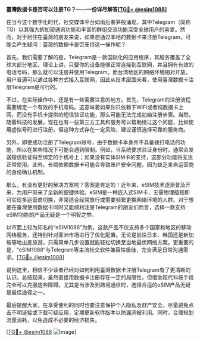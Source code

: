 **臺灣数据卡是否可以注册TG？——一份详尽解答[[TG💪+ @esim1088](https://t.me/s/esim1088)]**

在当今这个数字化时代，社交媒体平台如雨后春笋般涌现，其中Telegram（简称TG）以其强大的加密通讯功能和丰富的群组交流功能深受全球用户的喜爱。然而，对于居住在臺灣的朋友来说，如果想通过本地的数据卡来注册Telegram，可能会产生疑问：臺灣的数据卡是否支持这一操作呢？

首先，我们需要了解的是，Telegram是一款国际化的应用程序，其服务覆盖了全球大部分地区。理论上讲，只要你的设备能够正常连接到互联网，并且拥有有效的电话号码，那么就可以注册并使用Telegram。而台湾地区的网络环境相对开放，用户普遍可以通过各种方式接入互联网，因此从技术层面来看，使用臺灣数据卡注册Telegram是可行的。

不过，在实际操作中，还是有一些需要注意的地方。首先，Telegram的注册流程需要绑定一个有效的手机号码。这意味着如果你只依赖于WiFi或者纯数据卡上网，而没有手机卡提供的短信验证功能，那么可能无法完成初始注册步骤。当然，随着科技的发展，现在也有一些第三方工具和服务可以帮助绕过这个问题，比如使用虚拟号码进行注册。但这种方式存在一定风险，建议谨慎选择可靠的服务商。

另外，即使成功注册了Telegram账号，由于数据卡本身并不具备拨打电话的功能，所以在某些情况下可能会遇到限制。例如，当系统要求验证身份时，通常会发送短信验证码至绑定的手机号上；如果没有实体SIM卡的支持，这部分功能将无法正常使用。此外，长期依赖数据卡可能会导致账户安全问题，因为缺乏来自运营商的身份确认机制。

那么，有没有更好的解决方案呢？答案是肯定的！近年来，eSIM技术逐渐普及开来，为用户带来了全新的便捷体验。eSIM是一种嵌入式SIM卡，无需物理插拔即可实现多运营商切换，非常适合经常旅行或需要频繁更换网络环境的人群。对于想要在臺灣使用数据卡同时又能顺利注册Telegram的朋友们而言，选择一款支持eSIM功能的产品无疑是一个明智之举。

以市面上较为知名的“eSIM1088”为例，这款产品不仅支持多个国家和地区的移动网络服务，还特别针对亚洲市场进行了优化配置。无论是前往日本、韩国还是新加坡等地出差旅游，只需简单几步设置就能轻松切换至当地最优网络方案。更重要的是，“eSIM1088”与Telegram等主流社交软件兼容性极佳，完全满足日常沟通需求。[[TG💪+ @esim1088](https://t.me/s/esim1088)]

说到这里，相信不少读者已经对如何利用臺灣数据卡注册Telegram有了更清晰的认识。总结起来，虽然直接用数据卡注册存在一定的局限性，但借助现代科技手段完全可以克服这些障碍。尤其是当涉及到跨境通信时，选择合适的eSIM产品无疑是最佳途径之一。

最后提醒大家，在享受便利的同时也要注意保护个人隐私及财产安全。尽量避免点击不明链接或下载可疑应用，定期更新软件版本以防漏洞被利用。同时，合理规划流量消耗，以免造成不必要的经济损失。

[[TG💪+ @esim1088](https://t.me/s/esim1088) ![Image](https://i.postimg.cc/4NQfJmqS/Snipaste-2025-05-13-00-14-12.png)]